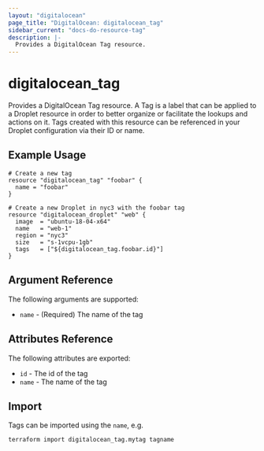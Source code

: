 ```yaml
---
layout: "digitalocean"
page_title: "DigitalOcean: digitalocean_tag"
sidebar_current: "docs-do-resource-tag"
description: |-
  Provides a DigitalOcean Tag resource.
---
```


# digitalocean\_tag

Provides a DigitalOcean Tag resource. A Tag is a label that can be applied to a
Droplet resource in order to better organize or facilitate the lookups and
actions on it. Tags created with this resource can be referenced in your Droplet
configuration via their ID or name.

## Example Usage

```hcl
# Create a new tag
resource "digitalocean_tag" "foobar" {
  name = "foobar"
}

# Create a new Droplet in nyc3 with the foobar tag
resource "digitalocean_droplet" "web" {
  image  = "ubuntu-18-04-x64"
  name   = "web-1"
  region = "nyc3"
  size   = "s-1vcpu-1gb"
  tags   = ["${digitalocean_tag.foobar.id}"]
}
```

## Argument Reference

The following arguments are supported:

* `name` - (Required) The name of the tag

## Attributes Reference

The following attributes are exported:

* `id` - The id of the tag
* `name` - The name of the tag


## Import

Tags can be imported using the `name`, e.g.

```
terraform import digitalocean_tag.mytag tagname
```